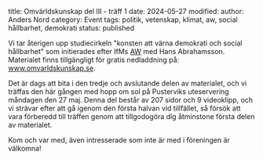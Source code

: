 title: Omvärldskunskap del III - träff 1
date: 2024-05-27
modified:
author: Anders Nord
category: Event
tags: politik, vetenskap, klimat, aw, social hållbarhet, demokrati
status: published

Vi tar återigen upp studiecirkeln "konsten att värna demokrati och social hållbarhet"
som initierades efter IfMs [AW](/posts/event-aw-2023-12-06) med Hans Abrahamsson.
Materialet finns tillgängligt för gratis nedladdning på:
<a href="https://www.omvarldskunskap.se" target="_blank">www.omvarldskunskap.se</a>.

Det är dags att bita i den tredje och avslutande delen av materialet, och vi träffas
den här gången med hopp om sol på Pusterviks uteservering måndagen den 27 maj.
Denna del består av 207 sidor och 9 videoklipp, och vi strävar efter att gå igenom
den första halvan vid tillfället, så försök att vara förberedd till träffen genom
att tillgodogöra dig åtminstone första delen av materialet.

Kom och var med, även intresserade som inte är med i föreningen är välkomna!
